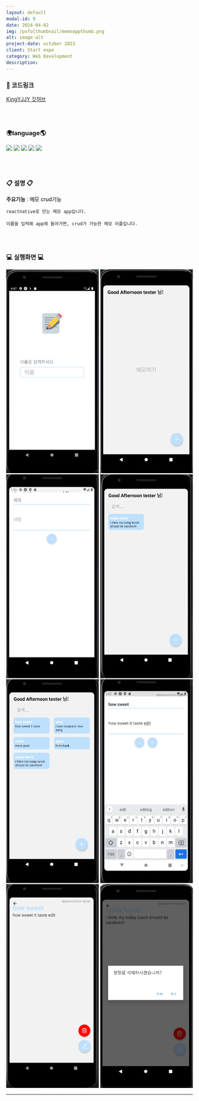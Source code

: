 ```yaml
---
layout: default
modal-id: 9
date: 2024-04-02
img: /pofolthumbnail/memoappthumb.png
alt: image-alt
project-date: october 2023
client: Start expo
category: Web Development
description: 
---
```


### 📌 코드링크 
 [KingYJJY 깃허브](https://github.com/kingyjjy/memoapp "https://github.com/kingyjjy/memoapp")

<br><br/>

### 🌍language🌎

  <img src="https://img.shields.io/badge/reactnative-61DAFB?style=for-the-badge&logo=reactnative&logoColor=white"> 
  <img src="https://img.shields.io/badge/styled components-DB7093?style=for-the-badge&logo=styledcomponents&logoColor=black"> 
  <img src="https://img.shields.io/badge/expo-000020?style=for-the-badge&logo=expo&logoColor=white">
    <img src="https://img.shields.io/badge/javascript-F7DF1E?style=for-the-badge&logo=javascript&logoColor=black"> 
  <img src="https://img.shields.io/badge/jquery-0769AD?style=for-the-badge&logo=jquery&logoColor=white"> 

  <br><br/>
  
### 📋 설명 📋
 **주요기능** : <span style="color:black">메모 crud기능</span>

    reactnative로 만는 메모 app입니다.

    이름을 입력해 app에 들어가면, crud가 가능한 메모 어플입니다.


<br><br/>

### 💻 실행화면 💻
<img src="../img/project/memoapp/첫화면.png" width="250" height="550">  
<img src="../img/project/memoapp/home.PNG" width="250" height="550">  
<img src="../img/project/memoapp/write.PNG" width="250" height="550">  
<img src="../img/project/memoapp/memo.PNG" width="250" height="550">  
<img src="../img/project/memoapp/morepost.PNG" width="250" height="550">  
<img src="../img/project/memoapp/edit.PNG" width="250" height="550">  
<img src="../img/project/memoapp/editcomplete.PNG" width="250" height="550">  
<img src="../img/project/memoapp/delete.PNG" width="250" height="550">  


---